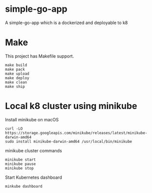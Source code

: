 # simple-go-app
A simple-go-app which is a dockerized and deployable to k8

# Make
This project has Makefile support.

```
make build
make pack
make upload
make deploy
make clean
make ship
```

# Local k8 cluster using minikube

Install minikube on macOS
```
curl -LO https://storage.googleapis.com/minikube/releases/latest/minikube-darwin-amd64
sudo install minikube-darwin-amd64 /usr/local/bin/minikube
```

minikube cluster commands
```
minikube start
minikube pause
minikube stop
```

Start Kubernetes dashboard
```
minkube dashboard
```
